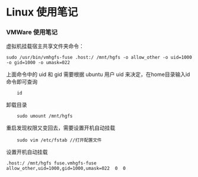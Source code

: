 # Linux 使用笔记

### VMWare 使用笔记

虚拟机挂载宿主共享文件夹命令：
```
sudo /usr/bin/vmhgfs-fuse .host:/ /mnt/hgfs -o allow_other -o uid=1000 -o gid=1000 -o umask=022
```

上面命令中的 uid 和 gid 需要根据 ubuntu 用户 uid 来决定，在home目录输入id 命令即可查询
```
    id
```

卸载目录
```
    sudo umount /mnt/hgfs
```

重启发现权限又变回去，需要设置开机自动挂载
```
    sudo vim /etc/fstab //打开配置文件
```

设置开机自动挂载
```
.host:/ /mnt/hgfs fuse.vmhgfs-fuse allow_other,uid=1000,gid=1000,umask=022  0  0
```
